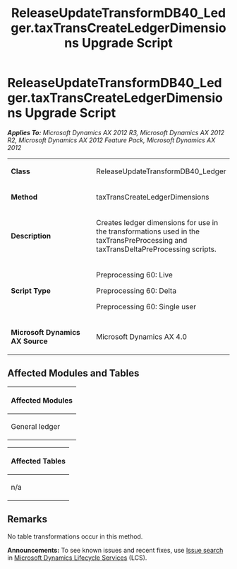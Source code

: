 ﻿---
title: ReleaseUpdateTransformDB40_Ledger.taxTransCreateLedgerDimensions Upgrade Script
TOCTitle: ReleaseUpdateTransformDB40_Ledger.taxTransCreateLedgerDimensions Upgrade Script
ms:assetid: c9b2116d-fbf0-e2e1-58ce-74ee44c534ac
ms:mtpsurl: https://msdn.microsoft.com/en-us/library/JJ719624(v=AX.60)
ms:contentKeyID: 49711191
ms.date: 05/18/2015
mtps_version: v=AX.60
---

# ReleaseUpdateTransformDB40\_Ledger.taxTransCreateLedgerDimensions Upgrade Script 


_**Applies To:** Microsoft Dynamics AX 2012 R3, Microsoft Dynamics AX 2012 R2, Microsoft Dynamics AX 2012 Feature Pack, Microsoft Dynamics AX 2012_

<table>
<colgroup>
<col style="width: 50%" />
<col style="width: 50%" />
</colgroup>
<tbody>
<tr class="odd">
<td><p><strong>Class</strong></p></td>
<td><p>ReleaseUpdateTransformDB40_Ledger</p></td>
</tr>
<tr class="even">
<td><p><strong>Method</strong></p></td>
<td><p>taxTransCreateLedgerDimensions</p></td>
</tr>
<tr class="odd">
<td><p><strong>Description</strong></p></td>
<td><p>Creates ledger dimensions for use in the transformations used in the taxTransPreProcessing and taxTransDeltaPreProcessing scripts.</p></td>
</tr>
<tr class="even">
<td><p><strong>Script Type</strong></p></td>
<td><p>Preprocessing 60: Live</p>
<p>Preprocessing 60: Delta</p>
<p>Preprocessing 60: Single user</p></td>
</tr>
<tr class="odd">
<td><p><strong>Microsoft Dynamics AX Source</strong></p></td>
<td><p>Microsoft Dynamics AX 4.0</p></td>
</tr>
</tbody>
</table>


## Affected Modules and Tables

<table>
<colgroup>
<col style="width: 100%" />
</colgroup>
<thead>
<tr class="header">
<th><p>Affected Modules</p></th>
</tr>
</thead>
<tbody>
<tr class="odd">
<td><p>General ledger</p></td>
</tr>
</tbody>
</table>


<table>
<colgroup>
<col style="width: 100%" />
</colgroup>
<thead>
<tr class="header">
<th><p>Affected Tables</p></th>
</tr>
</thead>
<tbody>
<tr class="odd">
<td><p>n/a</p></td>
</tr>
</tbody>
</table>


## Remarks

No table transformations occur in this method.

  
**Announcements:** To see known issues and recent fixes, use [Issue search](http://go.microsoft.com/fwlink/?linkid=389258) in [Microsoft Dynamics Lifecycle Services](http://go.microsoft.com/fwlink/?linkid=306505) (LCS).

